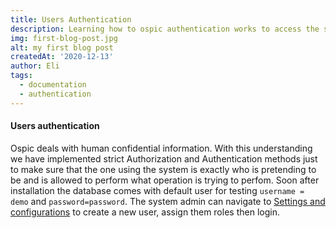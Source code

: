 ```yaml
---
title: Users Authentication
description: Learning how to ospic authentication works to access the system informations
img: first-blog-post.jpg
alt: my first blog post
createdAt: '2020-12-13'
author: Eli
tags:
  - documentation
  - authentication
---
```


#### Users authentication
Ospic deals with human confidential information. With this understanding we have implemented strict Authorization and Authentication methods just to make sure that the one using the system is exactly who is pretending to be and is allowed to perform what operation is trying to perfom. Soon after installation the database comes with default user for testing `username = demo` and `password=password`. The system admin can navigate to [Settings and configurations](/docs/a/#settings-and-configurations) to create a new user, assign them roles then login.